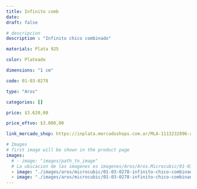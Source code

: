 ```yaml
---
title: Infinito comb
date: 
draft: false

# descripcion
description : "Infinito chico combinado"

materials: Plata 925

color: Plateado

dimensions: "1 cm"

code: 01-03-0278

type: "Aros"

categories: []

price: $3.620,00

price_eftvo: $3.080,00

link_mercado_shop: https://inplata.mercadoshops.com.ar/MLA-1113232896-aros-en-plata-y-cristal-cubics-infinito-comb-_JM

# Images
# first image will be shown in the product page
images:
  # - image: "images/path_to_image"
  # La ubicacion de las imagenes es imagenes/Aros/Aros.Microcubic/01-03-0278-infinito-comb
  - image: "./images/aros/microcubic/01-03-0278-infinito-chico-combinado_a.jpeg"
  - image: "./images/aros/microcubic/01-03-0278-infinito-chico-combinado_b.jpeg"
---
```

